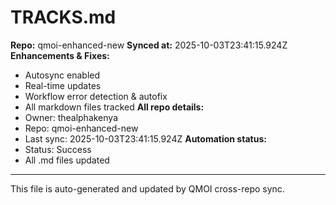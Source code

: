 # TRACKS.md

**Repo:** qmoi-enhanced-new
**Synced at:** 2025-10-03T23:41:15.924Z
**Enhancements & Fixes:**
- Autosync enabled
- Real-time updates
- Workflow error detection & autofix
- All markdown files tracked
**All repo details:**
- Owner: thealphakenya
- Repo: qmoi-enhanced-new
- Last sync: 2025-10-03T23:41:15.924Z
**Automation status:**
- Status: Success
- All .md files updated
---
This file is auto-generated and updated by QMOI cross-repo sync.
